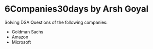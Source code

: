 # 6Companies30days by Arsh Goyal

Solving DSA Questions of the following companies:
 - Goldman Sachs
 - Amazon
 - Microsoft
